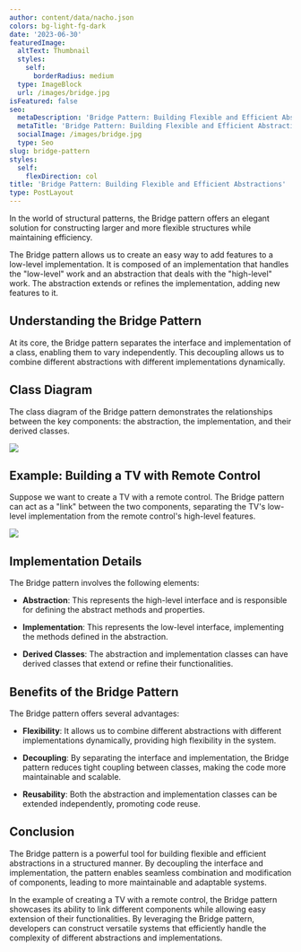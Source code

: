 ```yaml
---
author: content/data/nacho.json
colors: bg-light-fg-dark
date: '2023-06-30'
featuredImage:
  altText: Thumbnail
  styles:
    self:
      borderRadius: medium
  type: ImageBlock
  url: /images/bridge.jpg
isFeatured: false
seo:
  metaDescription: 'Bridge Pattern: Building Flexible and Efficient Abstractions.'
  metaTitle: 'Bridge Pattern: Building Flexible and Efficient Abstractions'
  socialImage: /images/bridge.jpg
  type: Seo
slug: bridge-pattern
styles:
  self:
    flexDirection: col
title: 'Bridge Pattern: Building Flexible and Efficient Abstractions'
type: PostLayout
---
```


In the world of structural patterns, the Bridge pattern offers an elegant solution for constructing larger and more flexible structures while maintaining efficiency.

The Bridge pattern allows us to create an easy way to add features to a low-level implementation. It is composed of an implementation that handles the "low-level" work and an abstraction that deals with the "high-level" work. The abstraction extends or refines the implementation, adding new features to it.

## Understanding the Bridge Pattern

At its core, the Bridge pattern separates the interface and implementation of a class, enabling them to vary independently. This decoupling allows us to combine different abstractions with different implementations dynamically.

## Class Diagram

The class diagram of the Bridge pattern demonstrates the relationships between the key components: the abstraction, the implementation, and their derived classes.

![](/images/bridge-structure.png)

## Example: Building a TV with Remote Control

Suppose we want to create a TV with a remote control. The Bridge pattern can act as a "link" between the two components, separating the TV's low-level implementation from the remote control's high-level features.

![](/images/bridge-example.png)

## Implementation Details

The Bridge pattern involves the following elements:

-   **Abstraction**: This represents the high-level interface and is responsible for defining the abstract methods and properties.
    
-   **Implementation**: This represents the low-level interface, implementing the methods defined in the abstraction.
    
-   **Derived Classes**: The abstraction and implementation classes can have derived classes that extend or refine their functionalities.
    

## Benefits of the Bridge Pattern

The Bridge pattern offers several advantages:

-   **Flexibility**: It allows us to combine different abstractions with different implementations dynamically, providing high flexibility in the system.
    
-   **Decoupling**: By separating the interface and implementation, the Bridge pattern reduces tight coupling between classes, making the code more maintainable and scalable.
    
-   **Reusability**: Both the abstraction and implementation classes can be extended independently, promoting code reuse.
    

## Conclusion

The Bridge pattern is a powerful tool for building flexible and efficient abstractions in a structured manner. By decoupling the interface and implementation, the pattern enables seamless combination and modification of components, leading to more maintainable and adaptable systems.

In the example of creating a TV with a remote control, the Bridge pattern showcases its ability to link different components while allowing easy extension of their functionalities. By leveraging the Bridge pattern, developers can construct versatile systems that efficiently handle the complexity of different abstractions and implementations.